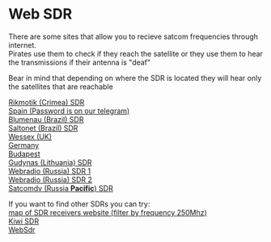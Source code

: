 # Web SDR

There are some sites that allow you to recieve satcom frequencies through internet.  
Pirates use them to check if they reach the satellite or they use them to hear the transmissions if their antenna is "deaf"

Bear in mind that depending on where the SDR is located they will hear only the satellites that are reachable

[Rikmotik (Crimea) SDR](https://rikmotik.ru/#freq=253650000,mod=nfm,sql=-22)  
[Spain (Password is on our telegram)](https://p3t3.ddns.me/)  
[Blumenau (Brazil) SDR](http://jorsan142.mycrestron.com:8073)  
[Saltonet (Brazil) SDR](http://sdr.saltonet.inf.br:8073/#freq=29250000,mod=am,sql=-150)  
[Wessex (UK)](http://wessex.hopto.org:8060/)  
[Germany](http://raveheart.goip.de:8073/#freq=10136000,mod=usb,secondary_mod=ft8,sql=-150)  
[Budapest](https://rx.satcom.keenetic.name/#freq=1535000000,mod=nfm,sql=-150)  
[Gudynas (Lithuania) SDR](https://sdr.gudynas.lt/#freq=146400000,mod=nfm,sql=-150)  
[Webradio (Russia) SDR 1](http://webradio.sytes.net:8080)  
[Webradio (Russia) SDR 2](http://webradio.sytes.net:8081)  
[Satcomdv (Russia **Pacific**) SDR](http://satcomdv.chickenkiller.com/#freq=257149996,mod=nfm,sql=-150)  

If you want to find other SDRs you can try:  
[map of SDR receivers website (filter by frequency 250Mhz)](https://rx-tx.info/map-sdr-points)  
[Kiwi SDR](http://kiwisdr.com/public/)  
[WebSdr](http://websdr.org/)  